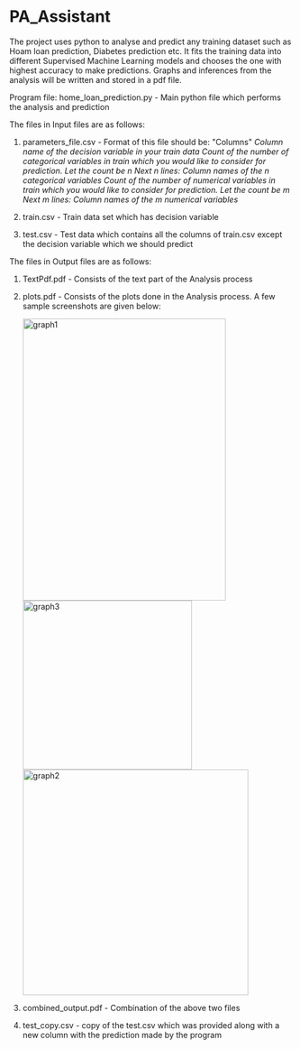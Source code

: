 # PA_Assistant
The project uses python to analyse and predict any training dataset such as Hoam loan prediction, Diabetes prediction etc. It fits the training data into different Supervised Machine Learning models and chooses the one with highest accuracy to make predictions. Graphs and inferences from the analysis will be written and stored in a pdf file. 

Program file:
home_loan_prediction.py - Main python file which performs the analysis and prediction

The files in Input files are as follows:
1. parameters_file.csv - Format of this file should be: 
                            "Columns"
                             *Column name of the decision variable in your train data*
                             *Count of the number of categorical variables in train which you would like to consider for prediction. Let the count be n*
                             *Next n lines: Column names of the n categorical variables*
                             *Count of the number of numerical variables in train which you would like to consider for prediction. Let the count be m*
                             *Next m lines: Column names of the m numerical variables*

2. train.csv - Train data set which has decision variable
3. test.csv - Test data which contains all the columns of train.csv except the decision variable which we should predict

The files in Output files are as follows:
1. TextPdf.pdf - Consists of the text part of the Analysis process
2. plots.pdf - Consists of the plots done in the Analysis process. A few sample screenshots are given below:

      <img width="360" height="500" alt="graph1" src="https://user-images.githubusercontent.com/57533513/102979146-a9d2b200-452b-11eb-93a2-58da19a86dde.PNG">
    
               
      <img width="300" alt="graph3" src="https://user-images.githubusercontent.com/57533513/102979252-d71f6000-452b-11eb-9bcb-92dbdbf56fb1.PNG">
    

      <img width="400" alt="graph2" src="https://user-images.githubusercontent.com/57533513/102979259-d981ba00-452b-11eb-9b09-81558f25e195.PNG">


3. combined_output.pdf - Combination of the above two files
4. test_copy.csv - copy of the test.csv which was provided along with a new column with the prediction made by the program

